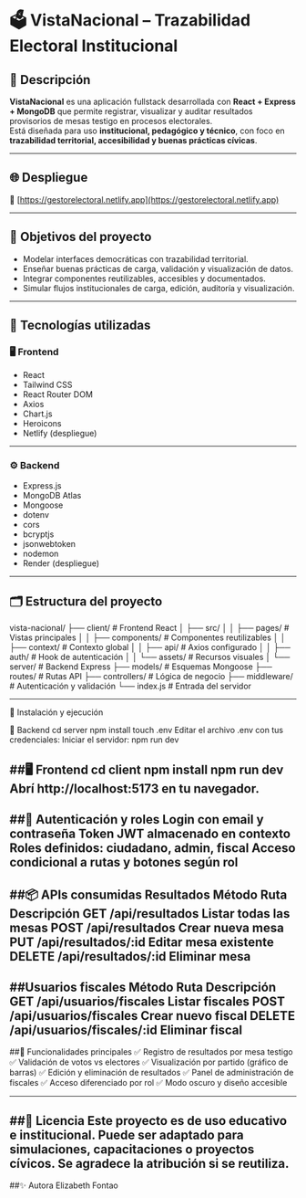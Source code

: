 # 🗳️ VistaNacional – Trazabilidad Electoral Institucional

## 📌 Descripción

**VistaNacional** es una aplicación fullstack desarrollada con **React + Express + MongoDB** que permite registrar, visualizar y auditar resultados provisorios de mesas testigo en procesos electorales.  
Está diseñada para uso **institucional, pedagógico y técnico**, con foco en **trazabilidad territorial, accesibilidad y buenas prácticas cívicas**.

---

## 🌐 Despliegue

🔗 [https://gestorelectoral.netlify.app](https://gestorelectoral.netlify.app)

---

## 🧠 Objetivos del proyecto

- Modelar interfaces democráticas con trazabilidad territorial.  
- Enseñar buenas prácticas de carga, validación y visualización de datos.  
- Integrar componentes reutilizables, accesibles y documentados.  
- Simular flujos institucionales de carga, edición, auditoría y visualización.

---

## 🧩 Tecnologías utilizadas

### 🖥️ Frontend

- React  
- Tailwind CSS  
- React Router DOM  
- Axios  
- Chart.js  
- Heroicons  
- Netlify (despliegue)
---
### ⚙️ Backend

- Express.js  
- MongoDB Atlas  
- Mongoose  
- dotenv  
- cors  
- bcryptjs  
- jsonwebtoken  
- nodemon  
- Render (despliegue)

---

## 🗂️ Estructura del proyecto

vista-nacional/
├── client/ # Frontend React
│ ├── src/
│ │ ├── pages/ # Vistas principales
│ │ ├── components/ # Componentes reutilizables
│ │ ├── context/ # Contexto global
│ │ ├── api/ # Axios configurado
│ │ ├── auth/ # Hook de autenticación
│ │ └── assets/ # Recursos visuales
│
└── server/ # Backend Express
├── models/ # Esquemas Mongoose
├── routes/ # Rutas API
├── controllers/ # Lógica de negocio
├── middleware/ # Autenticación y validación
└── index.js # Entrada del servidor

---
🚀 Instalación y ejecución

🔧 Backend
cd server
npm install
touch .env
Editar el archivo .env con tus credenciales:
Iniciar el servidor:
npm run dev

##🖥️ Frontend
cd client
npm install
npm run dev
Abrí http://localhost:5173 en tu navegador.
---
##🔐 Autenticación y roles
Login con email y contraseña
Token JWT almacenado en contexto
Roles definidos: ciudadano, admin,  fiscal
Acceso condicional a rutas y botones según rol
---
##📦 APIs consumidas
Resultados
Método	Ruta	Descripción
GET	/api/resultados	Listar todas las mesas
POST	/api/resultados	Crear nueva mesa
PUT	/api/resultados/:id	Editar mesa existente
DELETE	/api/resultados/:id	Eliminar mesa
---
##Usuarios fiscales
Método	Ruta	Descripción
GET	/api/usuarios/fiscales	Listar fiscales
POST	/api/usuarios/fiscales	Crear nuevo fiscal
DELETE	/api/usuarios/fiscales/:id	Eliminar fiscal
---
##🧪 Funcionalidades principales
✅ Registro de resultados por mesa testigo
✅ Validación de votos vs electores
✅ Visualización por partido (gráfico de barras)
✅ Edición y eliminación de resultados
✅ Panel de administración de fiscales
✅ Acceso diferenciado por rol
✅ Modo oscuro y diseño accesible

---
##📄 Licencia
Este proyecto es de uso educativo e institucional.
Puede ser adaptado para simulaciones, capacitaciones o proyectos cívicos.
Se agradece la atribución si se reutiliza.
---
##✨ Autora
Elizabeth Fontao






